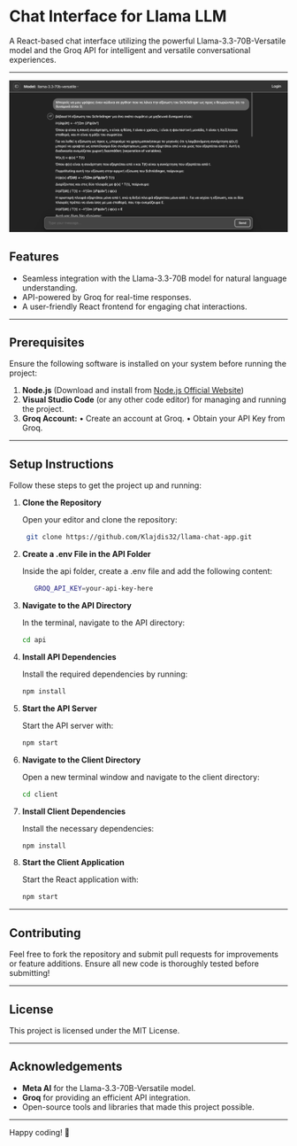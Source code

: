 
# Chat Interface for Llama LLM

A React-based chat interface utilizing the powerful Llama-3.3-70B-Versatile model and the Groq API for intelligent and versatile conversational experiences.

---

![Llama Chat Application](./readmeImg/llamachat.png)

## **Features**

- Seamless integration with the Llama-3.3-70B model for natural language understanding.
- API-powered by Groq for real-time responses.
- A user-friendly React frontend for engaging chat interactions.

---

## **Prerequisites**

Ensure the following software is installed on your system before running the project:

1. **Node.js** (Download and install from [Node.js Official Website](https://nodejs.org/))
2. **Visual Studio Code** (or any other code editor) for managing and running the project.
3.	**Groq Account:**
	•	Create an account at Groq.
	•	Obtain your API Key from Groq.

---

## **Setup Instructions**

Follow these steps to get the project up and running:

1. **Clone the Repository**

   Open your editor and clone the repository:
   ```bash
  	git clone https://github.com/Klajdis32/llama-chat-app.git
   ```

2. **Create a .env File in the API Folder**

   Inside the api folder, create a .env file and add the following content:
   ```bash
      GROQ_API_KEY=your-api-key-here
   ```   

3. **Navigate to the API Directory**

   In the terminal, navigate to the API directory:
   ```bash
   cd api
   ```

4. **Install API Dependencies**

   Install the required dependencies by running:
   ```bash
   npm install
   ```

5. **Start the API Server**

   Start the API server with:
   ```bash
   npm start
   ```

6. **Navigate to the Client Directory**

   Open a new terminal window and navigate to the client directory:
   ```bash
   cd client
   ```

7. **Install Client Dependencies**

   Install the necessary dependencies:
   ```bash
   npm install
   ```

8. **Start the Client Application**

   Start the React application with:
   ```bash
   npm start
   ```

---

## **Contributing**

Feel free to fork the repository and submit pull requests for improvements or feature additions. Ensure all new code is thoroughly tested before submitting!

---

## **License**

This project is licensed under the MIT License.

---

## **Acknowledgements**

- **Meta AI** for the Llama-3.3-70B-Versatile model.
- **Groq** for providing an efficient API integration.
- Open-source tools and libraries that made this project possible.

---

Happy coding! 🚀
